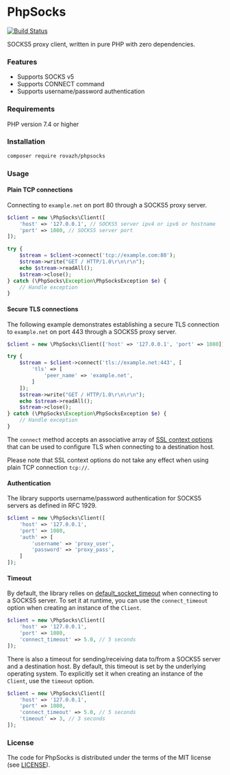 # PhpSocks

[![Build Status](https://github.com/rovazh/phpsocks/actions/workflows/tests.yml/badge.svg)](https://github.com/rovazh/phpsocks/actions?query=workflow%3ABuild)

SOCKS5 proxy client, written in pure PHP with zero dependencies.

### Features
- Supports SOCKS v5
- Supports CONNECT command
- Supports username/password authentication

### Requirements

PHP version 7.4 or higher

### Installation

```bash
composer require rovazh/phpsocks
```

### Usage

#### Plain TCP connections

Connecting to `example.net` on port 80 through a SOCKS5 proxy server.

```php
$client = new \PhpSocks\Client([
    'host' => '127.0.0.1', // SOCKS5 server ipv4 or ipv6 or hostname
    'port' => 1080, // SOCKS5 server port
]);

try {
    $stream = $client->connect('tcp://example.com:80');
    $stream->write("GET / HTTP/1.0\r\n\r\n");
    echo $stream->readAll();
    $stream->close();
} catch (\PhpSocks\Exception\PhpSocksException $e) {
    // Handle exception
}
```

#### Secure TLS connections

The following example demonstrates establishing a secure TLS connection
to `example.net` on port 443 through a SOCKS5 proxy server.

```php
$client = new \PhpSocks\Client(['host' => '127.0.0.1', 'port' => 1080]);

try {
    $stream = $client->connect('tls://example.net:443', [
        'tls' => [
            'peer_name' => 'example.net',
        ]
    ]);
    $stream->write("GET / HTTP/1.0\r\n\r\n");
    echo $stream->readAll();
    $stream->close();
} catch (\PhpSocks\Exception\PhpSocksException $e) {
    // Handle exception
}
```

The `connect` method accepts an associative array of
[SSL context options](http://php.net/manual/en/context.ssl.php)
that can be used to configure TLS when connecting to a destination host.

Please note that SSL context options do not take any effect when using plain TCP connection `tcp://`.

#### Authentication

The library supports username/password authentication
for SOCKS5 servers as defined in RFC 1929.

```php
$client = new \PhpSocks\Client([
    'host' => '127.0.0.1',
    'port' => 1080,
    'auth' => [
        'username' => 'proxy_user',
        'password' => 'proxy_pass',
    ]
]);
```

#### Timeout

By default, the library relies on
[default_socket_timeout](https://www.php.net/manual/en/filesystem.configuration.php#ini.default-socket-timeout)
when connecting to a SOCKS5 server.
To set it at runtime, you can use the `connect_timeout` option when creating an instance of the `Client`.

```php
$client = new \PhpSocks\Client([
    'host' => '127.0.0.1',
    'port' => 1080,
    'connect_timeout' => 5.0, // 5 seconds
]);
```

There is also a timeout for sending/receiving data to/from a SOCKS5 server and a destination host.
By default, this timeout is set by the underlying operating system.
To explicitly set it when creating an instance of the `Client`, use the `timeout` option.

```php
$client = new \PhpSocks\Client([
    'host' => '127.0.0.1',
    'port' => 1080,
    'connect_timeout' => 5.0, // 5 seconds
    'timeout' => 3, // 3 seconds
]);
```

### License

The code for PhpSocks is distributed under the terms of the MIT license (see [LICENSE](LICENSE)).
